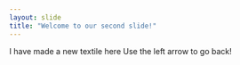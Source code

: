 ```yaml
---
layout: slide
title: "Welcome to our second slide!"
---
```

I have made a new textile here
Use the left arrow to go back!
